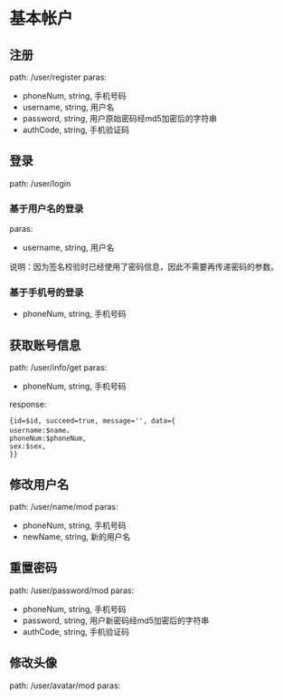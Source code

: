 # 基本帐户
## 注册
path: /user/register
paras:

- phoneNum, string, 手机号码
- username, string, 用户名
- password, string, 用户原始密码经md5加密后的字符串
- authCode, string, 手机验证码

## 登录
path: /user/login
### 基于用户名的登录
paras:

- username, string, 用户名

说明：因为签名校验时已经使用了密码信息，因此不需要再传递密码的参数。
### 基于手机号的登录
- phoneNum, string, 手机号码

## 获取账号信息
path: /user/info/get
paras:

- phoneNum, string, 手机号码

response:

```
{id=$id, succeed=true, message='', data={
username:$name，
phoneNum:$phoneNum,
sex:$sex,
}}
```
## 修改用户名
path: /user/name/mod
paras:

- phoneNum, string, 手机号码
- newName, string, 新的用户名

## 重置密码
path: /user/password/mod
paras:

- phoneNum, string, 手机号码
- password, string, 用户新密码经md5加密后的字符串
- authCode, string, 手机验证码

## 修改头像
path: /user/avatar/mod
paras: